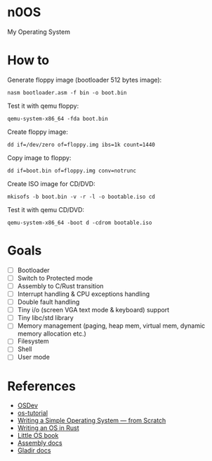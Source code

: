 # n0OS
My Operating System

# How to

Generate floppy image (bootloader 512 bytes image):

``` nasm bootloader.asm -f bin -o boot.bin ```

Test it with qemu floppy:

``` qemu-system-x86_64 -fda boot.bin ```

Create floppy image:

``` dd if=/dev/zero of=floppy.img ibs=1k count=1440 ```

Copy image to floppy:

``` dd if=boot.bin of=floppy.img conv=notrunc ```

Create ISO image for CD/DVD:

``` mkisofs -b boot.bin -v -r -l -o bootable.iso cd ```

Test it with qemu CD/DVD:

``` qemu-system-x86_64 -boot d -cdrom bootable.iso ```

# Goals

- [ ] Bootloader
- [ ] Switch to Protected mode
- [ ] Assembly to C/Rust transition
- [ ] Interrupt handling & CPU exceptions handling
- [ ] Double fault handling
- [ ] Tiny i/o (screen VGA text mode & keyboard) support
- [ ] Tiny libc/std library
- [ ] Memory management (paging, heap mem, virtual mem, dynamic memory allocation etc.)
- [ ] Filesystem
- [ ] Shell
- [ ] User mode

# References

- [OSDev](https://wiki.osdev.org/Expanded_Main_Page)
- [os-tutorial](https://github.com/cfenollosa/os-tutorial)
- [Writing a Simple Operating System — from Scratch](https://www.cs.bham.ac.uk/~exr/lectures/opsys/10_11/lectures/os-dev.pdf)
- [Writing an OS in Rust](https://os.phil-opp.com/)
- [Little OS book](https://littleosbook.github.io/)
- [Assembly docs](https://www.felixcloutier.com/x86/)
- [Gladir docs](https://www.gladir.com/CODER/ASM8086/index.htm)